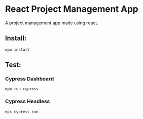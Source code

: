 # React Project Management App

A project management app made using react.

## Install:

```
npm install
```

## Test:

### Cypress Dashboard

```
npm run cypress
```

### Cypress Headless

```
npx cypress run
```
